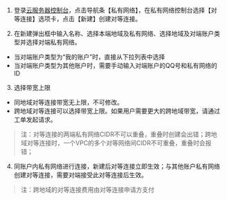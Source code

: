 1) 登录[云服务器控制台](https://console.qcloud.com/)，点击导航条【私有网络】，在私有网络控制台选择【对等连接】选项卡，点击【新建】创建对等连接。

2) 在新建弹出框中输入名称、选择本端地域及私有网络、选择地域及对端账户类型并选择对端私有网络。
- 当对端账户类型为“我的账户”时，直接从下拉列表中选择
- 当对端账户类型为其他账户时，需要手动输入对端账户的QQ号和私有网络的ID

3) 选择带宽上限
- 同地域对等连接带宽无上限，不可修改。
- 跨地域对等连接可以选择带宽上限。如果用户需要更大的跨地域带宽，请通过工单发起请求。


> 注：对等连接的两端私有网络CIDR不可以重叠，重叠时创建会出错；跨地域对等连接时，一个VPC的多个对等网络间CIDR不可重叠，重叠时会报错；

4) 同账户内私有网络进行连接，新建后对等连接立即生效；与其他账户私有网络创建对等连接，需要对端接受此对等连接后生效。

>注：跨地域的对等连接费用由对等连接申请方支付